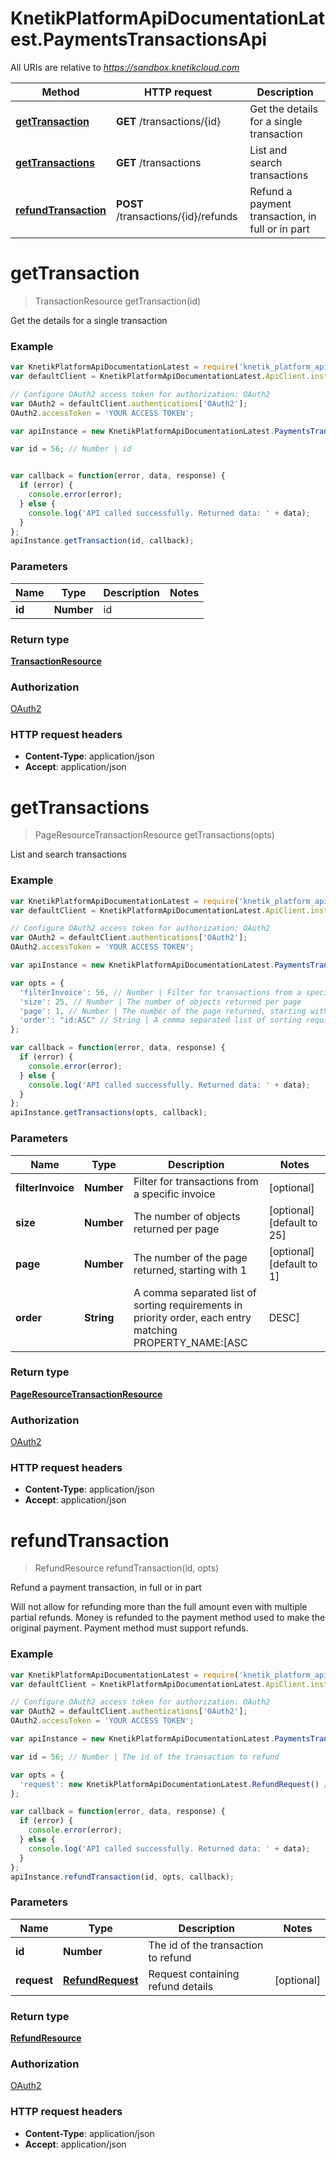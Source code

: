 # KnetikPlatformApiDocumentationLatest.PaymentsTransactionsApi

All URIs are relative to *https://sandbox.knetikcloud.com*

Method | HTTP request | Description
------------- | ------------- | -------------
[**getTransaction**](PaymentsTransactionsApi.md#getTransaction) | **GET** /transactions/{id} | Get the details for a single transaction
[**getTransactions**](PaymentsTransactionsApi.md#getTransactions) | **GET** /transactions | List and search transactions
[**refundTransaction**](PaymentsTransactionsApi.md#refundTransaction) | **POST** /transactions/{id}/refunds | Refund a payment transaction, in full or in part


<a name="getTransaction"></a>
# **getTransaction**
> TransactionResource getTransaction(id)

Get the details for a single transaction

### Example
```javascript
var KnetikPlatformApiDocumentationLatest = require('knetik_platform_api_documentation_latest');
var defaultClient = KnetikPlatformApiDocumentationLatest.ApiClient.instance;

// Configure OAuth2 access token for authorization: OAuth2
var OAuth2 = defaultClient.authentications['OAuth2'];
OAuth2.accessToken = 'YOUR ACCESS TOKEN';

var apiInstance = new KnetikPlatformApiDocumentationLatest.PaymentsTransactionsApi();

var id = 56; // Number | id


var callback = function(error, data, response) {
  if (error) {
    console.error(error);
  } else {
    console.log('API called successfully. Returned data: ' + data);
  }
};
apiInstance.getTransaction(id, callback);
```

### Parameters

Name | Type | Description  | Notes
------------- | ------------- | ------------- | -------------
 **id** | **Number**| id | 

### Return type

[**TransactionResource**](TransactionResource.md)

### Authorization

[OAuth2](../README.md#OAuth2)

### HTTP request headers

 - **Content-Type**: application/json
 - **Accept**: application/json

<a name="getTransactions"></a>
# **getTransactions**
> PageResourceTransactionResource getTransactions(opts)

List and search transactions

### Example
```javascript
var KnetikPlatformApiDocumentationLatest = require('knetik_platform_api_documentation_latest');
var defaultClient = KnetikPlatformApiDocumentationLatest.ApiClient.instance;

// Configure OAuth2 access token for authorization: OAuth2
var OAuth2 = defaultClient.authentications['OAuth2'];
OAuth2.accessToken = 'YOUR ACCESS TOKEN';

var apiInstance = new KnetikPlatformApiDocumentationLatest.PaymentsTransactionsApi();

var opts = { 
  'filterInvoice': 56, // Number | Filter for transactions from a specific invoice
  'size': 25, // Number | The number of objects returned per page
  'page': 1, // Number | The number of the page returned, starting with 1
  'order': "id:ASC" // String | A comma separated list of sorting requirements in priority order, each entry matching PROPERTY_NAME:[ASC|DESC]
};

var callback = function(error, data, response) {
  if (error) {
    console.error(error);
  } else {
    console.log('API called successfully. Returned data: ' + data);
  }
};
apiInstance.getTransactions(opts, callback);
```

### Parameters

Name | Type | Description  | Notes
------------- | ------------- | ------------- | -------------
 **filterInvoice** | **Number**| Filter for transactions from a specific invoice | [optional] 
 **size** | **Number**| The number of objects returned per page | [optional] [default to 25]
 **page** | **Number**| The number of the page returned, starting with 1 | [optional] [default to 1]
 **order** | **String**| A comma separated list of sorting requirements in priority order, each entry matching PROPERTY_NAME:[ASC|DESC] | [optional] [default to id:ASC]

### Return type

[**PageResourceTransactionResource**](PageResourceTransactionResource.md)

### Authorization

[OAuth2](../README.md#OAuth2)

### HTTP request headers

 - **Content-Type**: application/json
 - **Accept**: application/json

<a name="refundTransaction"></a>
# **refundTransaction**
> RefundResource refundTransaction(id, opts)

Refund a payment transaction, in full or in part

Will not allow for refunding more than the full amount even with multiple partial refunds. Money is refunded to the payment method used to make the original payment. Payment method must support refunds.

### Example
```javascript
var KnetikPlatformApiDocumentationLatest = require('knetik_platform_api_documentation_latest');
var defaultClient = KnetikPlatformApiDocumentationLatest.ApiClient.instance;

// Configure OAuth2 access token for authorization: OAuth2
var OAuth2 = defaultClient.authentications['OAuth2'];
OAuth2.accessToken = 'YOUR ACCESS TOKEN';

var apiInstance = new KnetikPlatformApiDocumentationLatest.PaymentsTransactionsApi();

var id = 56; // Number | The id of the transaction to refund

var opts = { 
  'request': new KnetikPlatformApiDocumentationLatest.RefundRequest() // RefundRequest | Request containing refund details
};

var callback = function(error, data, response) {
  if (error) {
    console.error(error);
  } else {
    console.log('API called successfully. Returned data: ' + data);
  }
};
apiInstance.refundTransaction(id, opts, callback);
```

### Parameters

Name | Type | Description  | Notes
------------- | ------------- | ------------- | -------------
 **id** | **Number**| The id of the transaction to refund | 
 **request** | [**RefundRequest**](RefundRequest.md)| Request containing refund details | [optional] 

### Return type

[**RefundResource**](RefundResource.md)

### Authorization

[OAuth2](../README.md#OAuth2)

### HTTP request headers

 - **Content-Type**: application/json
 - **Accept**: application/json

